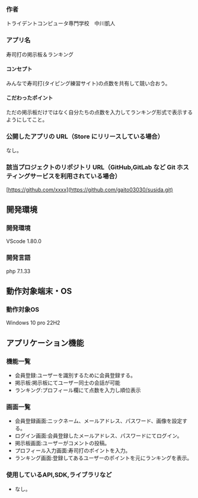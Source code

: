 ### 作者
トライデントコンピュータ専門学校　中川凱人

### アプリ名
寿司打の掲示板＆ランキング

#### コンセプト
みんなで寿司打(タイピング練習サイト)の点数を共有して競い合おう。

#### こだわったポイント

ただの掲示板だけではなく自分たちの点数を入力してランキング形式で表示するようにしてこと。

### 公開したアプリの URL（Store にリリースしている場合）
なし。

### 該当プロジェクトのリポジトリ URL（GitHub,GitLab など Git ホスティングサービスを利用されている場合）
[https://github.com/xxxx](https://github.com/gaito03030/susida.git)

## 開発環境
### 開発環境
VScode 1.80.0

### 開発言語
php 7.1.33

## 動作対象端末・OS
### 動作対象OS
Windows 10 pro 22H2

## アプリケーション機能

### 機能一覧
- 会員登録:ユーザーを識別するために会員登録する。　
- 掲示板:掲示板にてユーザー同士の会話が可能
- ランキング:プロフィール欄にて点数を入力し順位表示
　

### 画面一覧
- 会員登録画面:ニックネーム、メールアドレス、パスワード、画像を設定する。
- ログイン画面:会員登録したメールアドレス、パスワードにてログイン。
- 掲示板画面:ユーザーがコメントの投稿。
- プロフィール入力画面:寿司打のポイントを入力。
- ランキング画面:登録してあるユーザーのポイントを元にランキングを表示。

### 使用しているAPI,SDK,ライブラリなど
- なし。

